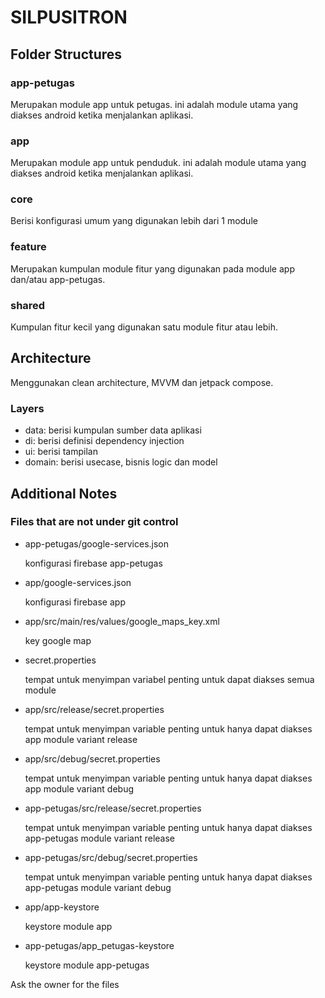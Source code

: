 # SILPUSITRON

## Folder Structures 
### app-petugas
Merupakan module app untuk petugas. ini adalah module utama yang diakses android ketika menjalankan aplikasi.
### app
Merupakan module app untuk penduduk. ini adalah module utama yang diakses android ketika menjalankan aplikasi.
### core
Berisi konfigurasi umum yang digunakan lebih dari 1 module
### feature
Merupakan kumpulan module fitur yang digunakan pada module app dan/atau app-petugas.
### shared
Kumpulan fitur kecil yang digunakan satu module fitur atau lebih.

## Architecture 
Menggunakan clean architecture, MVVM dan jetpack compose.
### Layers 
- data: berisi kumpulan sumber data aplikasi
- di: berisi definisi dependency injection
- ui: berisi tampilan
- domain: berisi usecase, bisnis logic dan model 

## Additional Notes
### Files that are not under git control
- app-petugas/google-services.json
  
  konfigurasi firebase app-petugas
  
- app/google-services.json
  
  konfigurasi firebase app
- app/src/main/res/values/google_maps_key.xml
  
  key google map
  
- secret.properties
  
  tempat untuk menyimpan variabel penting untuk dapat diakses semua module
  
- app/src/release/secret.properties
  
  tempat untuk menyimpan variable penting untuk hanya dapat diakses app module variant release
  
- app/src/debug/secret.properties
  
  tempat untuk menyimpan variable penting untuk hanya dapat diakses app module variant debug
  
- app-petugas/src/release/secret.properties
  
  tempat untuk menyimpan variable penting untuk hanya dapat diakses app-petugas module variant release
  
- app-petugas/src/debug/secret.properties
  
  tempat untuk menyimpan variable penting untuk hanya dapat diakses app-petugas module variant debug
  
- app/app-keystore
  
  keystore module app
- app-petugas/app_petugas-keystore
  
  keystore module app-petugas

Ask the owner for the files

